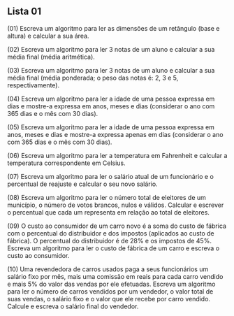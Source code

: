 ## Lista 01

(01) Escreva um algoritmo para ler as dimensões de um retângulo (base e altura) e calcular a sua área.

(02) Escreva um algoritmo para ler 3 notas de um aluno e calcular a sua média final (média aritmética).

(03) Escreva um algoritmo para ler 3 notas de um aluno e calcular a sua média final (média ponderada; o peso das notas é: 2, 3 e 5, respectivamente).

(04) Escreva um algoritmo para ler a idade de uma pessoa expressa em dias e mostre-a expressa em anos, meses e dias (considerar o ano com 365 dias e o mês com 30 dias).

(05) Escreva um algoritmo para ler a idade de uma pessoa expressa em anos, meses e dias e mostre-a expressa apenas em dias (considerar o ano com 365 dias e o mês com 30 dias).

(06) Escreva um algoritmo para ler a temperatura em Fahrenheit e calcular a temperatura correspondente em Celsius.

(07) Escreva um algoritmo para ler o salário atual de um funcionário e o percentual de reajuste e calcular o seu novo salário.

(08) Escreva um algoritmo para ler o número total de eleitores de um  município, o número de votos brancos, nulos e válidos. Calcular e escrever o percentual que cada um representa em relação ao total de eleitores.
 
(09) O custo ao consumidor de um carro novo é a soma do custo de fábrica com o percentual do distribuidor e dos impostos (aplicados ao custo de fábrica). O percentual do distribuidor é de 28% e os impostos de 45%. Escreva um algoritmo para ler o custo de fábrica de um carro e escreva o custo ao consumidor.

(10) Uma revendedora de carros usados paga a seus funcionários um salário fixo por mês, mais uma comissão em reais para cada carro vendido e mais 5% do valor das vendas por ele efetuadas. Escreva um algoritmo para ler o número de carros vendidos por um vendedor, o valor total de suas vendas, o salário fixo e o valor que ele recebe por carro vendido. Calcule e escreva o salário final do vendedor.
